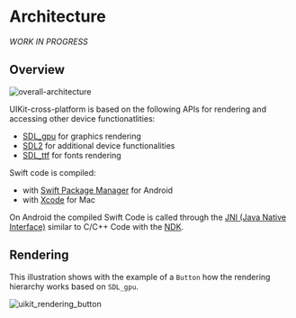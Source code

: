 # Architecture

*WORK IN PROGRESS*

## Overview
![overall-architecture](https://user-images.githubusercontent.com/10008938/42947401-84bbd778-8b6d-11e8-992b-d0625b1fe1e9.png)

UIKit-cross-platform is based on the following APIs for rendering and accessing other device functionatlities:
- [SDL_gpu](https://github.com/grimfang4/sdl-gpu) for graphics rendering
- [SDL2](https://www.libsdl.org/) for additional device functionalities
- [SDL_ttf](https://www.libsdl.org/projects/SDL_ttf/) for fonts rendering

Swift code is compiled:
- with [Swift Package Manager](https://github.com/apple/swift-package-manager) for Android
- with [Xcode](https://developer.apple.com/xcode/) for Mac

On Android the compiled Swift Code is called through the [JNI (Java Native Interface)](https://docs.oracle.com/javase/7/docs/technotes/guides/jni/spec/jniTOC.html) similar to C/C++ Code with the [NDK](https://developer.android.com/ndk/).

## Rendering

This illustration shows with the example of a `Button` how the rendering hierarchy works based on `SDL_gpu`.

![uikit_rendering_button](https://user-images.githubusercontent.com/10008938/43000101-6a3a2522-8c20-11e8-895b-89d0c0942990.png)